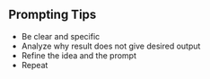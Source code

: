 ## Prompting Tips

- Be clear and specific
- Analyze why result does not give desired output
- Refine the idea and the prompt
- Repeat
